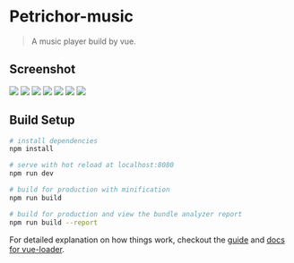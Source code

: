 # Petrichor-music

> A music player build by vue.

## Screenshot
![](screenshot/screenshot_1_squashed.png)
![](screenshot/screenshot_2_squashed.png)
![](screenshot/screenshot_3_squashed.png)
![](screenshot/screenshot_4_squashed.png)
![](screenshot/screenshot_5_squashed.png)
![](screenshot/screenshot_6_squashed.png)
![](screenshot/screenshot_7_squashed.png)
## Build Setup

``` bash
# install dependencies
npm install

# serve with hot reload at localhost:8080
npm run dev

# build for production with minification
npm run build

# build for production and view the bundle analyzer report
npm run build --report
```

For detailed explanation on how things work, checkout the [guide](http://vuejs-templates.github.io/webpack/) and [docs for vue-loader](http://vuejs.github.io/vue-loader).


